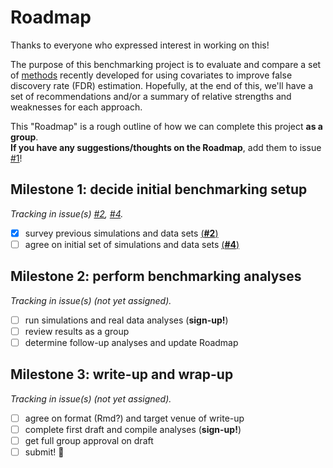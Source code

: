 # Roadmap

Thanks to everyone who expressed interest in working on this!  

The purpose of this benchmarking project is to evaluate and compare a set of [methods](notes/1_methods.md) recently developed for using covariates to improve false discovery rate (FDR) estimation. Hopefully, at the end of this, we'll have a set of recommendations and/or a summary of relative strengths and weaknesses for each approach.  

This "Roadmap" is a rough outline of how we can complete this project **as a group**.  
**If you have any suggestions/thoughts on the Roadmap**, add them to issue [#1](https://github.com/pkimes/benchmark-fdr/issues/1)!

## Milestone 1: decide initial benchmarking setup
*Tracking in issue(s) [#2](https://github.com/pkimes/benchmark-fdr/issues/2), [#4](https://github.com/pkimes/benchmark-fdr/issues/4).* 

- [x] survey previous simulations and data sets [(**#2**)](https://github.com/pkimes/benchmark-fdr/issues/2) 
- [ ] agree on initial set of simulations and data sets [(**#4**)](https://github.com/pkimes/benchmark-fdr/issues/4)

## Milestone 2: perform benchmarking analyses
*Tracking in issue(s) (not yet assigned).*

- [ ] run simulations and real data analyses (**sign-up!**)
- [ ] review results as a group
- [ ] determine follow-up analyses and update Roadmap

## Milestone 3: write-up and wrap-up
*Tracking in issue(s) (not yet assigned).*

- [ ] agree on format (Rmd?) and target venue of write-up
- [ ] complete first draft and compile analyses (**sign-up!**)
- [ ] get full group approval on draft
- [ ] submit! :tada: 
